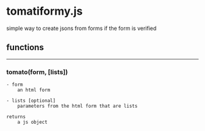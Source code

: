 # tomatiformy.js

simple way to create jsons from forms if the form is verified


## functions
---

### tomato(form, [lists])
    - form
        an html form

    - lists [optional]
        parameters from the html form that are lists
    
    returns
        a js object
